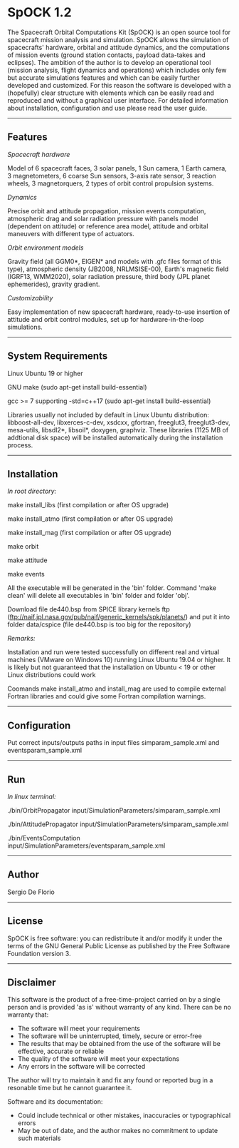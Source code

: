 # SpOCK 1.2
The Spacecraft Orbital Computations Kit (SpOCK) is an open source tool for spacecraft mission analysis and simulation. SpOCK allows the simulation of spacecrafts' hardware, orbital and attitude dynamics, and the computations of mission events (ground station contacts, payload data-takes and eclipses). The ambition of the author is to develop an operational tool (mission analysis, flight dynamics and operations) which includes only few but accurate simulations features and which can be easily further developed and customized. For this reason the software is developed with a (hopefully) clear structure with elements which can be easily read and reproduced and without a graphical user interface. For detailed information about installation, configuration and use please read the user guide.

---

## Features

*Spacecraft hardware*

Model of 6 spacecraft faces, 3 solar panels, 1 Sun camera, 1 Earth camera, 3 magnetometers, 6 coarse Sun sensors, 3-axis rate sensor, 3 reaction wheels, 3 magnetorquers, 2 types of orbit control propulsion systems.

*Dynamics*

Precise orbit and attitude propagation, mission events computation, atmospheric drag and solar radiation pressure with panels model (dependent on attitude) or reference area model, attitude and orbital maneuvers with different type of actuators.

*Orbit environment models*

Gravity field (all GGM0\*, EIGEN\* and models with .gfc files format of this type), atmospheric density (JB2008, NRLMSISE-00), Earth's magnetic field (IGRF13, WMM2020), solar radiation pressure, third body (JPL planet ephemerides), gravity gradient.

*Customizability*

Easy implementation of new spacecraft hardware, ready-to-use insertion of attitude and orbit control modules, set up for hardware-in-the-loop simulations.

---

## System Requirements

Linux Ubuntu 19 or higher

GNU make (sudo apt-get install build-essential)

gcc >= 7 supporting -std=c++17 (sudo apt-get install build-essential)

Libraries usually not included by default in Linux Ubuntu distribution: libboost-all-dev, libxerces-c-dev, xsdcxx, gfortran, freeglut3, freeglut3-dev, mesa-utils, libsdl2\*, libsoil\*, doxygen, graphviz. These libraries (1125 MB of addtional disk space) will be installed automatically during the installation process.

---

## Installation

*In root directory:*

make install_libs (first compilation or after OS upgrade)

make install_atmo (first compilation or after OS upgrade)

make install_mag (first compilation or after OS upgrade)

make orbit

make attitude

make events

All the executable will be generated in the 'bin' folder. Command 'make clean' will delete all executables in 'bin' folder and folder 'obj'.

Download file de440.bsp from SPICE library kernels ftp (ftp://naif.jpl.nasa.gov/pub/naif/generic_kernels/spk/planets/) and put it into folder data/cspice (file de440.bsp is too big for the repository)

*Remarks:*

Installation and run were tested successfully on different real and virtual machines (VMware on Windows 10) running Linux Ubuntu 19.04 or higher. It is likely but not guaranteed that the installation on Ubuntu < 19 or other Linux distributions could work

Coomands make install_atmo and install_mag are used to compile external Fortran libraries and could give some Fortran compilation warnings.

---

## Configuration

Put correct inputs/outputs paths in input files simparam_sample.xml and eventsparam_sample.xml

---

## Run

*In linux terminal:*

./bin/OrbitPropagator input/SimulationParameters/simparam_sample.xml

./bin/AttitudePropagator input/SimulationParameters/simparam_sample.xml

./bin/EventsComputation input/SimulationParameters/eventsparam_sample.xml

---

## Author

Sergio De Florio

---

## License
SpOCK is free software: you can redistribute it and/or modify it under the terms of the GNU General Public License as published by the Free Software Foundation version 3.

---

## Disclaimer
This software is the product of a free-time-project carried on by a single person and is provided 'as is' without warranty of any kind. There can be no warranty that:

* The software will meet your requirements
* The software will be uninterrupted, timely, secure or error-free
* The results that may be obtained from the use of the software will be effective, accurate or reliable
* The quality of the software will meet your expectations
* Any errors in the software will be corrected

The author will try to maintain it and fix any found or reported bug in a resonable time but he cannot guarantee it.

Software and its documentation:

* Could include technical or other mistakes, inaccuracies or typographical errors
* May be out of date, and the author makes no commitment to update such materials
